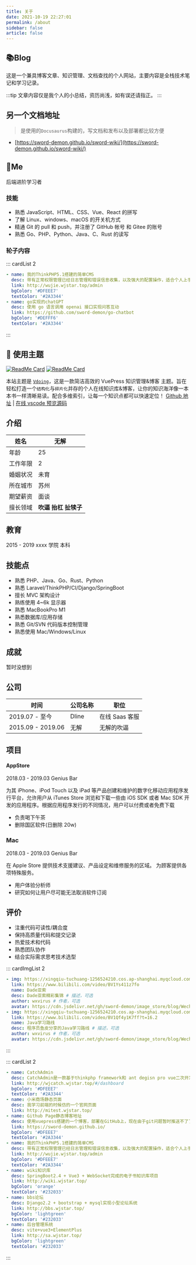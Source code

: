 ```yaml
---
title: 关于
date: 2021-10-19 22:27:01
permalink: /about
sidebar: false
article: false
---
```


## 📚Blog

这是一个兼具博客文章、知识管理、文档查找的个人网站，主要内容是全栈技术笔记和学习记录。

:::tip
文章内容仅是我个人的小总结，资历尚浅，如有误还请指正。
:::

## 另一个文档地址

> 是使用的`Docusaurus`构建的，写文档和发布以及部署都比较方便

-   [https://sword-demon.github.io/sword-wiki/](https://sword-demon.github.io/sword-wiki/)

<!-- <div style="width: 300px;height: 300px;position: fixed;bottom: 0;left: 0;z-index: 1;">
  <script type="text/javascript" src="//rf.revolvermaps.com/0/0/8.js?i=5e4x5w8cxxb&amp;m=0&amp;c=ff0000&amp;cr1=ffffff&amp;f=arial&amp;l=33&amp;bv=80" async="async"></script>
</div> -->

<!-- 小熊猫 -->
<!-- <img src="/img/panda-waving.png" class="panda no-zoom" style="width: 130px;height: 115px;opacity: 0.8;margin-bottom: -4px;padding-bottom:0;position: fixed;bottom: 0;left: 0.5rem;z-index: 1;"> -->

<!-- <a href="https://github.com/xugaoyi/vuepress-theme-vdoing" target="_blank"><img src='https://img.shields.io/github/stars/xugaoyi/vuepress-theme-vdoing' alt='GitHub stars' class="no-zoom"></a>
<a href="https://github.com/xugaoyi/vuepress-theme-vdoing" target="_blank"><img src='https://img.shields.io/github/forks/xugaoyi/vuepress-theme-vdoing' alt='GitHub forks' class="no-zoom"></a> -->

## 🐼Me

后端进阶学习者

### 技能

-   熟悉 JavaScript、HTML、CSS、Vue、React 的拼写
-   了解 Linux、windows、macOS 的开关机方式
-   精通 Git 的 pull 和 push，并注册了 GitHub 帐号 和 Gitee 的账号
-   熟悉 Go、PHP、Python、Java、C、Rust 的读写

### 轮子内容

::: cardList 2

```yaml
- name: 我的ThinkPHP5.1搭建的简单CMS
  desc: 带有正常权限管理已经日志管理和错误信息收集，以及强大的配置操作，适合个人上手
  link: http://wujie.wjstar.top/admin
  bgColor: '#DFEEE7'
  textColor: '#2A3344'
- name: go实现的chatGPT
  desc: 使用 go 语言调用 openai 接口实现问答互动
  link: https://github.com/sword-demon/go-chatbot
  bgColor: '#DEFFF6'
  textColor: '#2A3344'
```

:::

<!-- 本人 ↓↓↓

<img src='https://cdn.jsdelivr.net/gh/xugaoyi/image_store/blog/20200103123203.jpg' alt='本人照片' style="width:106px;"> -->

## 🎨 使用主题

[<img src="https://github-readme-stats.vercel.app/api/pin/?username=xugaoyi&amp;repo=vuepress-theme-vdoing" alt="ReadMe Card" class="no-zoom">](https://github.com/xugaoyi/vuepress-theme-vdoing)
[<img src="https://github-readme-stats.vercel.app/api/pin/?username=xugaoyi&amp;repo=vuepress-theme-vdoing-doc" alt="ReadMe Card" class="no-zoom">](https://doc.xugaoyi.com/)

本站主题是 [`Vdoing`](https://github.com/xugaoyi/vuepress-theme-vdoing)，这是一款简洁高效的 VuePress 知识管理&博客 主题。旨在轻松打造一个`结构化`与`碎片化`并存的个人在线知识库&博客，让你的知识海洋像一本本书一样清晰易读。配合多维索引，让每一个知识点都可以快速定位！ [Github 地址](https://github.com/xugaoyi/vuepress-theme-vdoing) | [在线 vscode 预览源码](https://github1s.com/xugaoyi/vuepress-theme-vdoing)

## 介绍

| 姓名     | 无解                         |
| -------- | ---------------------------- |
| 年龄     | 25                           |
| 工作年限 | 2                            |
| 婚姻状况 | 未育                         |
| 所在城市 | 苏州                         |
| 期望薪资 | 面谈                         |
| 擅长领域 | **吹逼** **抬杠** **扯犊子** |

## 教育

2015 - 2019 xxxx 学院 本科

## 技能点

-   熟悉 PHP、Java、Go、Rust、Python
-   熟悉 Laravel/ThinkPHP/CI/Django/SpringBoot
-   擅长 MVC 架构设计
-   熟练使用 4~6k 显示器
-   熟悉 MacBookPro M1
-   熟悉数据库/应用存储
-   熟悉 Git/SVN 代码版本控制管理
-   熟悉使用 Mac/Windows/Linux

## 成就

暂时没想到

## 公司

| 时间              | 公司名称 | 职位           |
| ----------------- | -------- | -------------- |
| 2019.07 - 至今    | Dline    | 在线 Saas 客服 |
| 2015.09 - 2019.06 | 无解     | 无解的吹逼     |

## 项目

#### AppStore

2018.03 - 2019.03 Genius Bar

为其 iPhone、iPod Touch 以及 iPad 等产品创建和维护的数字化移动应用程序发行平台，允许用户从 iTunes Store 浏览和下载一些由 iOS SDK 或者 Mac SDK 开发的应用程序。根据应用程序发行的不同情况，用户可以付费或者免费下载

-   负责喝下午茶
-   删除国区软件(日删除 20w)

### Mac

2018.03 - 2019.03 Genius Bar

在 Apple Store 提供技术支援建议、产品设定和维修服务的区域。 为顾客提供各项特殊服务。

-   用户体验分析师
-   研究如何让用户尽可能无法取消软件订阅

## 评价

-   注重代码可读性/耦合度
-   保持高质量代码和提交记录
-   热爱技术和代码
-   熟悉团队协作
-   结合实际需求思考技术选型

::: cardImgList 2

```yaml
- img: https://xingqiu-tuchuang-1256524210.cos.ap-shanghai.myqcloud.com/4021/161700131u7g.jpg
  link: https://www.bilibili.com/video/BV1Ys411z7fo
  name: Dade亚索
  desc: Dade亚索精彩集锦 # 描述，可选
  author: wxvirus # 作者，可选
  avatar: https://cdn.jsdelivr.net/gh/sword-demon/image_store/blog/WechatIMG587.jpeg # 头像，可选
- img: https://xingqiu-tuchuang-1256524210.cos.ap-shanghai.myqcloud.com/4021/src=http___i0.hdslb.com_bfs_article_ad7600cb9b4845c7bae1d2fa23edffb382614ad4.jpg&refer=http___i0.hdslb.jpeg
  link: https://www.bilibili.com/video/BV1Qf4y1K7ff?t=16.2
  name: Java学习路线
  desc: 程序员鱼皮分享的Java学习路线 # 描述，可选
  author: wxvirus # 作者，可选
  avatar: https://cdn.jsdelivr.net/gh/sword-demon/image_store/blog/WechatIMG587.jpeg
```

:::

::: cardList 2

```yaml
- name: CatchAdmin
  desc: CatchAdmin是一款基于thinkphp framework和 ant degisn pro vue二次开发而成的后台管理系统
  link: http://wjcatch.wjstar.top/#/dashboard
  bgColor: '#DFEEE7'
  textColor: '#2A3344'
- name: 小米商场静态页面
  desc: 我学习前端的时候仿的一个官网页面
  link: http://mitest.wjstar.top/
- name: Github Page静态博客地址
  desc: 使用vuepress搭建的一个博客，部署在GitHub上，现在由于git问题暂时推送不了了
  link: https://sword-demon.github.io/
  bgColor: '#DFEEE7'
  textColor: '#2A3344'
- name: 我的ThinkPHP5.1搭建的简单CMS
  desc: 带有正常权限管理已经日志管理和错误信息收集，以及强大的配置操作，适合个人上手
  link: http://wujie.wjstar.top/admin
  bgColor: '#DFEEE7'
  textColor: '#2A3344'
- name: wiki知识库
  desc: SpringBoot2.4 + Vue3 + WebSocket完成的电子书知识库项目
  link: http://wiki.wjstar.top/
  bgColor: 'orange'
  textColor: '#232033'
- name: bbs论坛
  desc: Django2.2 + bootstrap + mysql实现小型论坛系统
  link: http://bbs.wjstar.top/
  bgColor: 'lightgreen'
  textColor: '#232033'
- name: 后台管理系统
  desc: vite+vue3+ElementPlus
  link: http://sa.wjstar.top/
  bgColor: 'lightgreen'
  textColor: '#232033'
```

:::

